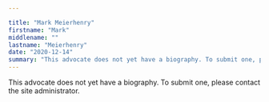 ```yaml
---

title: "Mark Meierhenry"
firstname: "Mark"
middlename: ""
lastname: "Meierhenry"
date: "2020-12-14"
summary: "This advocate does not yet have a biography. To submit one, please contact the site administrator."
---
```

This advocate does not yet have a biography. To submit one, please contact the site administrator.


